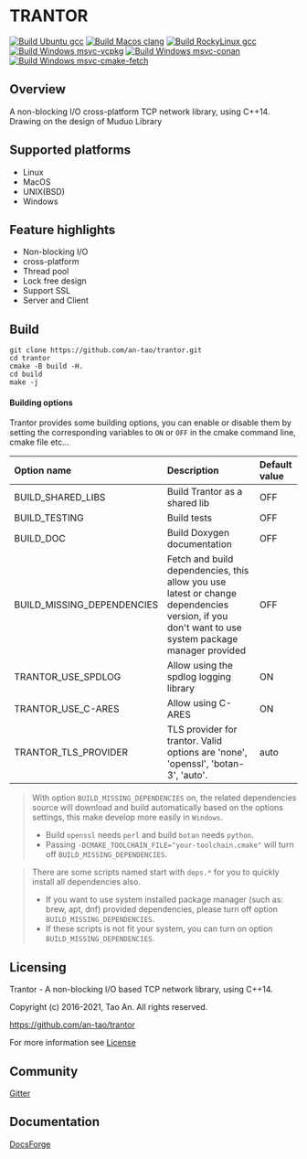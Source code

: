 # TRANTOR

[![Build Ubuntu gcc](../../actions/workflows/ubuntu-gcc.yml/badge.svg)](../../actions/workflows/ubuntu-gcc.yml/badge.svg)
[![Build Macos clang](../../actions/workflows/macos-clang.yml/badge.svg)](../../actions/workflows/macos-clang.yml/badge.svg)
[![Build RockyLinux gcc](../../actions/workflows/rockylinux-gcc.yml/badge.svg)](../../actions/workflows/rockylinux-gcc.yml/badge.svg)
[![Build Windows msvc-vcpkg](../../actions/workflows/windows-msvc-vcpkg.yml/badge.svg)](../../actions/workflows/windows-msvc-vcpkg.yml/badge.svg)
[![Build Windows msvc-conan](../../actions/workflows/windows-msvc-conan.yml/badge.svg)](../../actions/workflows/windows-msvc-conan.yml/badge.svg)
[![Build Windows msvc-cmake-fetch](../../actions/workflows/windows-msvc-cmake-fetch.yml/badge.svg)](../../actions/workflows/windows-msvc-cmake-fetch.yml/badge.svg)

## Overview

A non-blocking I/O cross-platform TCP network library, using C++14.  
Drawing on the design of Muduo Library

## Supported platforms

- Linux
- MacOS
- UNIX(BSD)
- Windows

## Feature highlights

- Non-blocking I/O
- cross-platform
- Thread pool
- Lock free design
- Support SSL
- Server and Client

## Build

```shell
git clone https://github.com/an-tao/trantor.git
cd trantor
cmake -B build -H.
cd build
make -j
```

#### Building options

Trantor provides some building options, you can enable or disable them by setting the corresponding variables to `ON` or `OFF` in the cmake command line, cmake file etc...

| Option name                | Description                                                                                                                                      | Default value |
| :------------------------- | :----------------------------------------------------------------------------------------------------------------------------------------------- | :------------ |
| BUILD_SHARED_LIBS          | Build Trantor as a shared lib                                                                                                                    | OFF           |
| BUILD_TESTING              | Build tests                                                                                                                                      | OFF           |
| BUILD_DOC                  | Build Doxygen documentation                                                                                                                      | OFF           |
| BUILD_MISSING_DEPENDENCIES | Fetch and build dependencies, this allow you use latest or change dependencies version, if you don't want to use system package manager provided | OFF           |
| TRANTOR_USE_SPDLOG         | Allow using the spdlog logging library                                                                                                           | ON            |
| TRANTOR_USE_C-ARES         | Allow using C-ARES                                                                                                                               | ON            |
| TRANTOR_TLS_PROVIDER       | TLS provider for trantor. Valid options are 'none', 'openssl', 'botan-3', 'auto'.                                                                | auto          |

> With option `BUILD_MISSING_DEPENDENCIES` on, the related dependencies source will download and build automatically based on the options settings, this make develop more easily in `Windows`.
>
> - Build `openssl` needs `perl` and build `botan` needs `python`.
> - Passing `-DCMAKE_TOOLCHAIN_FILE="your-toolchain.cmake"` will turn off `BUILD_MISSING_DEPENDENCIES`.

> There are some scripts named start with `deps.*` for you to quickly install all dependencies also.
>
> - If you want to use system installed package manager (such as: brew, apt, dnf) provided dependencies, please turn off option `BUILD_MISSING_DEPENDENCIES`.
> - If these scripts is not fit your system, you can turn on option `BUILD_MISSING_DEPENDENCIES`.

## Licensing

Trantor - A non-blocking I/O based TCP network library, using C++14.

Copyright (c) 2016-2021, Tao An. All rights reserved.

https://github.com/an-tao/trantor

For more information see [License](License)

## Community

[Gitter](https://gitter.im/drogon-web/community)

## Documentation

[DocsForge](https://trantor.docsforge.com/)
